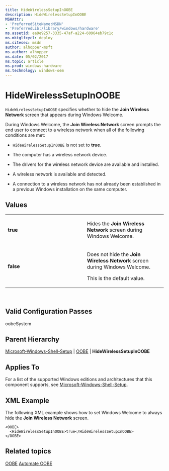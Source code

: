 ```yaml
---
title: HideWirelessSetupInOOBE
description: HideWirelessSetupInOOBE
MSHAttr:
- 'PreferredSiteName:MSDN'
- 'PreferredLib:/library/windows/hardware'
ms.assetid: ea9e9257-3335-47af-a224-60964eb79c1c
ms.mktglfcycl: deploy
ms.sitesec: msdn
author: alhopper-msft
ms.author: alhopper
ms.date: 05/02/2017
ms.topic: article
ms.prod: windows-hardware
ms.technology: windows-oem
---
```


# HideWirelessSetupInOOBE


`HideWirelessSetupInOOBE` specifies whether to hide the **Join Wireless Network** screen that appears during Windows Welcome.

During Windows Welcome, the **Join Wireless Network** screen prompts the end user to connect to a wireless network when all of the following conditions are met:

-   `HideWirelessSetupInOOBE` is not set to **true**.

-   The computer has a wireless network device.

-   The drivers for the wireless network device are available and installed.

-   A wireless network is available and detected.

-   A connection to a wireless network has not already been established in a previous Windows installation on the same computer.

## Values


<table>
<colgroup>
<col width="50%" />
<col width="50%" />
</colgroup>
<tbody>
<tr class="odd">
<td><p><strong>true</strong></p></td>
<td><p>Hides the <strong>Join Wireless Network</strong> screen during Windows Welcome.</p></td>
</tr>
<tr class="even">
<td><p><strong>false</strong></p></td>
<td><p>Does not hide the <strong>Join Wireless Network</strong> screen during Windows Welcome.</p>
<p>This is the default value.</p></td>
</tr>
</tbody>
</table>

 

## Valid Configuration Passes


oobeSystem

## Parent Hierarchy


[Microsoft-Windows-Shell-Setup](microsoft-windows-shell-setup.md) | [OOBE](microsoft-windows-shell-setup-oobe.md) | **HideWirelessSetupInOOBE**

## Applies To


For a list of the supported Windows editions and architectures that this component supports, see [Microsoft-Windows-Shell-Setup](microsoft-windows-shell-setup.md).

## XML Example


The following XML example shows how to set Windows Welcome to always hide the **Join Wireless Network** screen.

```
<OOBE>
  <HideWirelessSetupInOOBE>true</HideWirelessSetupInOOBE>
</OOBE>
```

## Related topics
[OOBE](microsoft-windows-shell-setup-oobe.md)
[Automate OOBE](https://docs.microsoft.com/windows-hardware/customize/desktop/automate-oobe)

 

 








